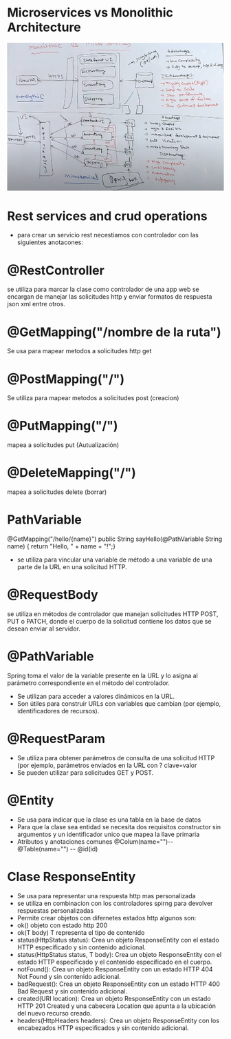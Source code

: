 # Microservices vs Monolithic Architecture
![img.png](img.png)

# Rest services and crud operations
- para crear un servicio rest necestiamos con controlador con las siguientes anotacones:
# @RestController
se utiliza para marcar la clase como controlador de una app web
se encargan de manejar las solicitudes http y enviar formatos de respuesta json xml entre otros.
# @GetMapping("/nombre de la ruta")
Se usa para mapear metodos a solicitudes http get 
# @PostMapping("/")
Se utiliza para mapear metodos a solicitudes post (creacion)
# @PutMapping("/")
mapea a solicitudes put (Autualización)
# @DeleteMapping("/")
mapea a solicitudes delete (borrar)
# PathVariable 
@GetMapping("/hello/{name}")
public String sayHello(@PathVariable String name) {
return "Hello, " + name + "!";}
- se utiliza para vincular una variable de método a una variable de una parte de la URL
en una solicitud HTTP.

# @RequestBody 
se utiliza en métodos de controlador que manejan solicitudes HTTP POST, PUT o PATCH,
donde el cuerpo de la solicitud 
contiene los datos que se desean enviar al servidor.

#  @PathVariable
Spring toma el valor de la variable presente en la URL y lo asigna al 
parámetro correspondiente en el método del controlador.
- Se utilizan para acceder a valores dinámicos en la URL.
- Son útiles para construir URLs con variables que cambian 
(por ejemplo, identificadores de recursos).

# @RequestParam
- Se utiliza para obtener parámetros de consulta de una solicitud HTTP (por ejemplo, parámetros enviados en la URL con ?
clave=valor
- Se pueden utilizar para solicitudes GET y POST.

# @Entity
- Se usa para indicar que la clase es una tabla en la base de datos 
- Para que la clase sea entidad se necesita dos requisitos constructor sin argumentos y un identificador unico
que mapea la llave primaria 
- Atributos y anotaciones comunes @Colum(name="")-- @Table(name="") -- @id(id)

# Clase ResponseEntity <T>
- Se usa para representar una respuesta http mas personalizada 
- se utiliza en combinacion con los controladores spirng para devolver respuestas personalizadas
- Permite crear objetos con difernetes estados http algunos son:
- ok() objeto con estado http 200 
- ok(T body) T representa el tipo de contenido
- status(HttpStatus status): Crea un objeto ResponseEntity con el estado HTTP especificado y sin contenido adicional.
- status(HttpStatus status, T body): Crea un objeto ResponseEntity con el estado HTTP especificado y el contenido especificado en el cuerpo.
- notFound(): Crea un objeto ResponseEntity con un estado HTTP 404 Not Found y sin contenido adicional.
- badRequest(): Crea un objeto ResponseEntity con un estado HTTP 400 Bad Request y sin contenido adicional.
- created(URI location): Crea un objeto ResponseEntity con un estado HTTP 201 Created y una cabecera Location que apunta a la ubicación del nuevo recurso creado.
- headers(HttpHeaders headers): Crea un objeto ResponseEntity con los encabezados HTTP especificados y sin contenido adicional.

